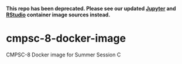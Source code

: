 **This repo has been deprecated.  Please see our updated [Jupyter](https://github.com/UCSB-PSTAT/jupyter-base) and [RStudio](https://github.com/UCSB-PSTAT/base-rstudio) container image sources instead.**
# cmpsc-8-docker-image
CMPSC-8 Docker image for Summer Session C
